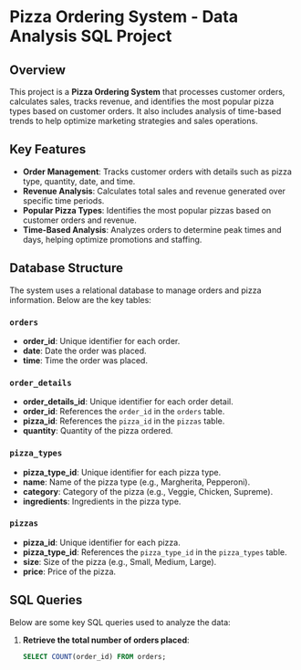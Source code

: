 # Pizza Ordering System - Data Analysis SQL Project

## Overview

This project is a **Pizza Ordering System** that processes customer orders, calculates sales, tracks revenue, and identifies the most popular pizza types based on customer orders. It also includes analysis of time-based trends to help optimize marketing strategies and sales operations.

## Key Features

- **Order Management**: Tracks customer orders with details such as pizza type, quantity, date, and time.
- **Revenue Analysis**: Calculates total sales and revenue generated over specific time periods.
- **Popular Pizza Types**: Identifies the most popular pizzas based on customer orders and revenue.
- **Time-Based Analysis**: Analyzes orders to determine peak times and days, helping optimize promotions and staffing.

## Database Structure

The system uses a relational database to manage orders and pizza information. Below are the key tables:

### `orders`
- **order_id**: Unique identifier for each order.
- **date**: Date the order was placed.
- **time**: Time the order was placed.

### `order_details`
- **order_details_id**: Unique identifier for each order detail.
- **order_id**: References the `order_id` in the `orders` table.
- **pizza_id**: References the `pizza_id` in the `pizzas` table.
- **quantity**: Quantity of the pizza ordered.

### `pizza_types`
- **pizza_type_id**: Unique identifier for each pizza type.
- **name**: Name of the pizza type (e.g., Margherita, Pepperoni).
- **category**: Category of the pizza (e.g., Veggie, Chicken, Supreme).
- **ingredients**: Ingredients in the pizza type.

### `pizzas`
- **pizza_id**: Unique identifier for each pizza.
- **pizza_type_id**: References the `pizza_type_id` in the `pizza_types` table.
- **size**: Size of the pizza (e.g., Small, Medium, Large).
- **price**: Price of the pizza.

## SQL Queries

Below are some key SQL queries used to analyze the data:

1. **Retrieve the total number of orders placed**:
   ```sql
   SELECT COUNT(order_id) FROM orders;

